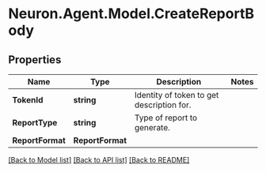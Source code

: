 # Neuron.Agent.Model.CreateReportBody

## Properties

Name | Type | Description | Notes
------------ | ------------- | ------------- | -------------
**TokenId** | **string** | Identity of token to get description for. | 
**ReportType** | **string** | Type of report to generate. | 
**ReportFormat** | **ReportFormat** |  | 

[[Back to Model list]](../README.md#documentation-for-models) [[Back to API list]](../README.md#documentation-for-api-endpoints) [[Back to README]](../README.md)

